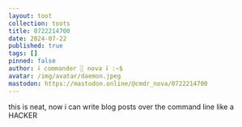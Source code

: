 ```yaml
---
layout: toot
collection: toots
title: 0722214700
date: 2024-07-22
published: true
tags: []
pinned: false
author: ⸸ commander ░ nova ⸸ :~$
avatar: /img/avatar/daemon.jpeg
mastodon: https://mastodon.online/@cmdr_nova/0722214700
---
```


this is neat, now i can write blog posts over the command line like a HACKER
